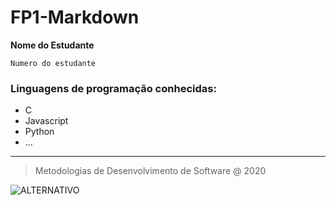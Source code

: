 # FP1-Markdown

 **Nome do Estudante**

`Numero do estudante`

### Linguagens de programação conhecidas:

* C
* Javascript
* Python
* ...
___
>>
>Metodologias de Desenvolvimento de Software @ 2020
>>

![ALTERNATIVO]( https://eduportugal.eu/wp-content/uploads/2017/08/eduportugal_ipleiria_n.jpg )